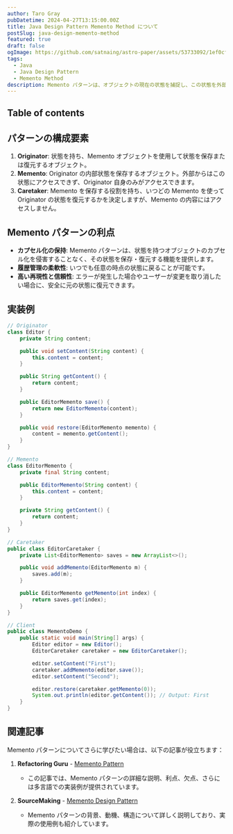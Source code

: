 ```yaml
---
author: Taro Gray
pubDatetime: 2024-04-27T13:15:00.00Z
title: Java Design Pattern Memento Method について
postSlug: java-design-memento-method
featured: true
draft: false
ogImage: https://github.com/satnaing/astro-paper/assets/53733092/1ef0cf03-8137-4d67-ac81-84a032119e3a
tags:
  - Java
  - Java Design Pattern
  - Memento Method
description: Memento パターンは、オブジェクトの現在の状態を捕捉し、この状態を外部に保存して後でこの状態にオブジェクトを復元するためのデザインパターンです。このパターンは特に、アンドゥ機能やリセット機能を必要とするアプリケーションで有効です。
---
```


## Table of contents

## パターンの構成要素

1. **Originator**: 状態を持ち、Memento オブジェクトを使用して状態を保存または復元するオブジェクト。
2. **Memento**: Originator の内部状態を保存するオブジェクト。外部からはこの状態にアクセスできず、Originator 自身のみがアクセスできます。
3. **Caretaker**: Memento を保存する役割を持ち、いつどの Memento を使って Originator の状態を復元するかを決定しますが、Memento の内容にはアクセスしません。

## Memento パターンの利点

- **カプセル化の保持**: Memento パターンは、状態を持つオブジェクトのカプセル化を侵害することなく、その状態を保存・復元する機能を提供します。
- **履歴管理の柔軟性**: いつでも任意の時点の状態に戻ることが可能です。
- **高い再現性と信頼性**: エラーが発生した場合やユーザーが変更を取り消したい場合に、安全に元の状態に復元できます。

## 実装例

```java
// Originator
class Editor {
    private String content;

    public void setContent(String content) {
        this.content = content;
    }

    public String getContent() {
        return content;
    }

    public EditorMemento save() {
        return new EditorMemento(content);
    }

    public void restore(EditorMemento memento) {
        content = memento.getContent();
    }
}

// Memento
class EditorMemento {
    private final String content;

    public EditorMemento(String content) {
        this.content = content;
    }

    private String getContent() {
        return content;
    }
}

// Caretaker
public class EditorCaretaker {
    private List<EditorMemento> saves = new ArrayList<>();

    public void addMemento(EditorMemento m) {
        saves.add(m);
    }

    public EditorMemento getMemento(int index) {
        return saves.get(index);
    }
}

// Client
public class MementoDemo {
    public static void main(String[] args) {
        Editor editor = new Editor();
        EditorCaretaker caretaker = new EditorCaretaker();

        editor.setContent("First");
        caretaker.addMemento(editor.save());
        editor.setContent("Second");

        editor.restore(caretaker.getMemento(0));
        System.out.println(editor.getContent()); // Output: First
    }
}
```

## 関連記事

Memento パターンについてさらに学びたい場合は、以下の記事が役立ちます：

1. **Refactoring Guru** - [Memento Pattern](https://refactoring.guru/design-patterns/memento)

   - この記事では、Memento パターンの詳細な説明、利点、欠点、さらには多言語での実装例が提供されています。

2. **SourceMaking** - [Memento Design Pattern](https://sourcemaking.com/design_patterns/memento)
   - Memento パターンの背景、動機、構造について詳しく説明しており、実際の使用例も紹介しています。
